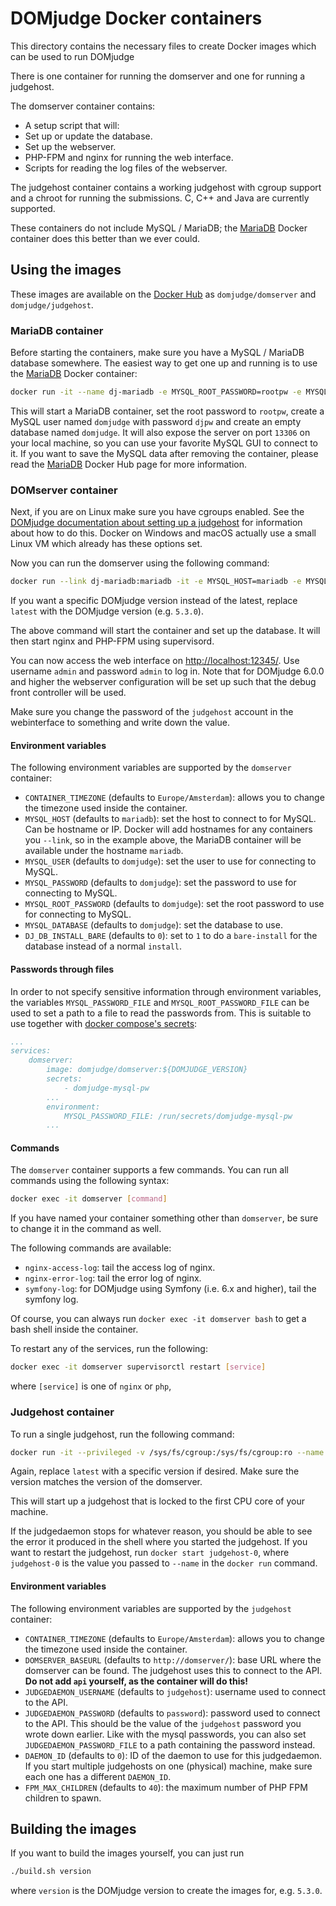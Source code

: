 # DOMjudge Docker containers

This directory contains the necessary files to create Docker images which can be used to run DOMjudge

There is one container for running the domserver and one for running a judgehost.

The domserver container contains:

* A setup script that will:
 * Set up or update the database.
 * Set up the webserver.
* PHP-FPM and nginx for running the web interface.
* Scripts for reading the log files of the webserver.

The judgehost container contains a working judgehost with cgroup support and a chroot for running the submissions. C, C++ and Java are currently supported.

These containers do not include MySQL / MariaDB; the [MariaDB](https://hub.docker.com/r/_/mariadb/) Docker container does this better than we ever could.

## Using the images

These images are available on the [Docker Hub](https://hub.docker.com) as `domjudge/domserver` and `domjudge/judgehost`.

### MariaDB container

Before starting the containers, make sure you have a MySQL / MariaDB database somewhere. The easiest way to get one up and running is to use the [MariaDB](https://hub.docker.com/r/_/mariadb/) Docker container:

```bash
docker run -it --name dj-mariadb -e MYSQL_ROOT_PASSWORD=rootpw -e MYSQL_USER=domjudge -e MYSQL_PASSWORD=djpw -e MYSQL_DATABASE=domjudge -p 13306:3306 mariadb --max-connections=1000
```

This will start a MariaDB container, set the root password to `rootpw`, create a MySQL user named `domjudge` with password `djpw` and create an empty database named `domjudge`. It will also expose the server on port `13306` on your local machine, so you can use your favorite MySQL GUI to connect to it. If you want to save the MySQL data after removing the container, please read the [MariaDB](https://hub.docker.com/r/_/mariadb/) Docker Hub page for more information.

### DOMserver container

Next, if you are on Linux make sure you have cgroups enabled. See the [DOMjudge documentation about setting up a judgehost](https://www.domjudge.org/docs/admin-manual-3.html#ss3.7) for information about how to do this. Docker on Windows and macOS actually use a small Linux VM which already has these options set.

Now you can run the domserver using the following command:

```bash
docker run --link dj-mariadb:mariadb -it -e MYSQL_HOST=mariadb -e MYSQL_USER=domjudge -e MYSQL_DATABASE=domjudge -e MYSQL_PASSWORD=djpw -e MYSQL_ROOT_PASSWORD=rootpw -p 12345:80 --name domserver domjudge/domserver:latest
```

If you want a specific DOMjudge version instead of the latest, replace `latest` with the DOMjudge version (e.g. `5.3.0`).

The above command will start the container and set up the database. It will then start nginx and PHP-FPM using supervisord.

You can now access the web interface on [http://localhost:12345/](http://localhost:12345/). Use username `admin` and password `admin` to log in. Note that for DOMjudge 6.0.0 and higher the webserver configuration will be set up such that the debug front controller will be used.

Make sure you change the password of the `judgehost` account in the webinterface to something and write down the value.

#### Environment variables

The following environment variables are supported by the `domserver` container:

* `CONTAINER_TIMEZONE` (defaults to `Europe/Amsterdam`): allows you to change the timezone used inside the container.
* `MYSQL_HOST` (defaults to `mariadb`): set the host to connect to for MySQL. Can be hostname or IP. Docker will add hostnames for any containers you `--link`, so in the example above, the MariaDB container will be available under the hostname `mariadb`.
* `MYSQL_USER` (defaults to `domjudge`): set the user to use for connecting to MySQL.
* `MYSQL_PASSWORD` (defaults to `domjudge`): set the password to use for connecting to MySQL.
* `MYSQL_ROOT_PASSWORD` (defaults to `domjudge`): set the root password to use for connecting to MySQL.
* `MYSQL_DATABASE` (defaults to `domjudge`): set the database to use.
* `DJ_DB_INSTALL_BARE` (defaults to `0`): set to `1` to do a `bare-install` for the database instead of a normal `install`.

#### Passwords through files

In order to not specify sensitive information through environment variables, the variables `MYSQL_PASSWORD_FILE` and `MYSQL_ROOT_PASSWORD_FILE` can be used to set a path to a file to read the passwords from. This is suitable to use together with [docker compose's secrets](https://docs.docker.com/compose/compose-file/#secrets-configuration-reference):

```yml
...
services:
    domserver:
        image: domjudge/domserver:${DOMJUDGE_VERSION}
        secrets:
            - domjudge-mysql-pw
        ...
        environment:
            MYSQL_PASSWORD_FILE: /run/secrets/domjudge-mysql-pw
        ...
```

#### Commands

The `domserver` container supports a few commands. You can run all commands using the following syntax:

```bash
docker exec -it domserver [command]
```

If you have named your container something other than `domserver`, be sure to change it in the command as well.

The following commands are available:

* `nginx-access-log`: tail the access log of nginx.
* `nginx-error-log`: tail the error log of nginx.
* `symfony-log`: for DOMjudge using Symfony (i.e. 6.x and higher), tail the symfony log.

Of course, you can always run `docker exec -it domserver bash` to get a bash shell inside the container.

To restart any of the services, run the following:

```bash
docker exec -it domserver supervisorctl restart [service]
```

where `[service]` is one of `nginx` or `php`,


### Judgehost container

To run a single judgehost, run the following command:

```bash
docker run -it --privileged -v /sys/fs/cgroup:/sys/fs/cgroup:ro --name judgehost-0 --link domserver:domserver --hostname judgedaemon-0 -e DAEMON_ID=0 domjudge/judgehost:latest
```

Again, replace `latest` with a specific version if desired. Make sure the version matches the version of the domserver.

This will start up a judgehost that is locked to the first CPU core of your machine.

If the judgedaemon stops for whatever reason, you should be able to see the error it produced in the shell where you started the judgehost. If you want to restart the judgehost, run `docker start judgehost-0`, where `judgehost-0` is the value you passed to `--name` in the `docker run` command.

#### Environment variables

The following environment variables are supported by the `judgehost` container:

* `CONTAINER_TIMEZONE` (defaults to `Europe/Amsterdam`): allows you to change the timezone used inside the container.
* `DOMSERVER_BASEURL` (defaults to `http://domserver/`): base URL where the domserver can be found. The judgehost uses this to connect to the API. **Do not add `api` yourself, as the container will do this!**
* `JUDGEDAEMON_USERNAME` (defaults to `judgehost`): username used to connect to the API.
* `JUDGEDAEMON_PASSWORD` (defaults to `password`): password used to connect to the API. This should be the value of the `judgehost` password you wrote down earlier. Like with the mysql passwords, you can also set `JUDGEDAEMON_PASSWORD_FILE` to a path containing the password instead.
* `DAEMON_ID` (defaults to `0`): ID of the daemon to use for this judgedaemon. If you start multiple judgehosts on one (physical) machine, make sure each one has a different `DAEMON_ID`.
* `FPM_MAX_CHILDREN` (defaults to `40`): the maximum number of PHP FPM children to spawn.

## Building the images

If you want to build the images yourself, you can just run

```bash
./build.sh version
```

where `version` is the DOMjudge version to create the images for, e.g. `5.3.0`.
